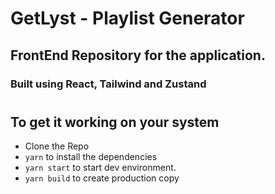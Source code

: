 # GetLyst - Playlist Generator

## FrontEnd Repository for the application.

### Built using React, Tailwind and Zustand

#

## To get it working on your system

- Clone the Repo
- `yarn` to install the dependencies
- `yarn start` to start dev environment.
- `yarn build` to create production copy
